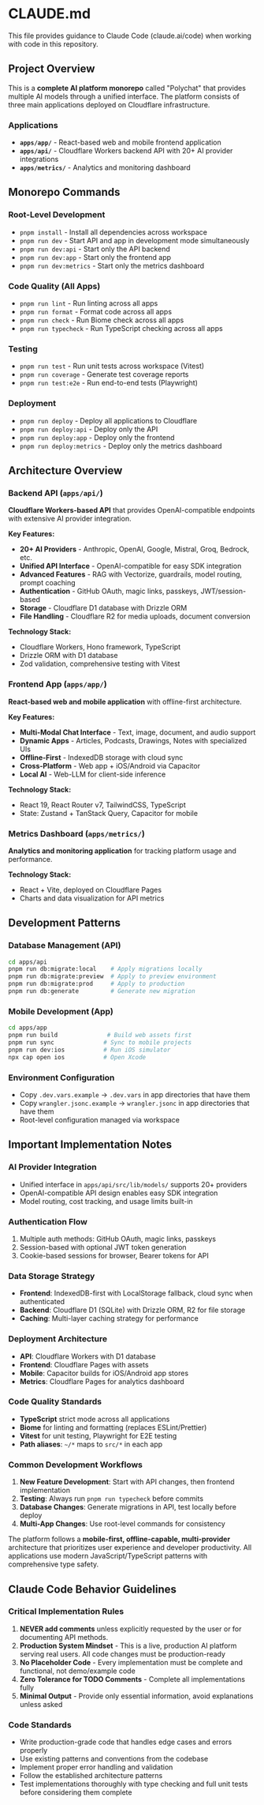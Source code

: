 # CLAUDE.md

This file provides guidance to Claude Code (claude.ai/code) when working with code in this repository.

## Project Overview

This is a **complete AI platform monorepo** called "Polychat" that provides multiple AI models through a unified interface. The platform consists of three main applications deployed on Cloudflare infrastructure.

### Applications

- **`apps/app/`** - React-based web and mobile frontend application
- **`apps/api/`** - Cloudflare Workers backend API with 20+ AI provider integrations
- **`apps/metrics/`** - Analytics and monitoring dashboard

## Monorepo Commands

### Root-Level Development

- `pnpm install` - Install all dependencies across workspace
- `pnpm run dev` - Start API and app in development mode simultaneously
- `pnpm run dev:api` - Start only the API backend
- `pnpm run dev:app` - Start only the frontend app
- `pnpm run dev:metrics` - Start only the metrics dashboard

### Code Quality (All Apps)

- `pnpm run lint` - Run linting across all apps
- `pnpm run format` - Format code across all apps
- `pnpm run check` - Run Biome check across all apps
- `pnpm run typecheck` - Run TypeScript checking across all apps

### Testing

- `pnpm run test` - Run unit tests across workspace (Vitest)
- `pnpm run coverage` - Generate test coverage reports
- `pnpm run test:e2e` - Run end-to-end tests (Playwright)

### Deployment

- `pnpm run deploy` - Deploy all applications to Cloudflare
- `pnpm run deploy:api` - Deploy only the API
- `pnpm run deploy:app` - Deploy only the frontend
- `pnpm run deploy:metrics` - Deploy only the metrics dashboard

## Architecture Overview

### Backend API (`apps/api/`)

**Cloudflare Workers-based API** that provides OpenAI-compatible endpoints with extensive AI provider integration.

**Key Features:**

- **20+ AI Providers** - Anthropic, OpenAI, Google, Mistral, Groq, Bedrock, etc.
- **Unified API Interface** - OpenAI-compatible for easy SDK integration
- **Advanced Features** - RAG with Vectorize, guardrails, model routing, prompt coaching
- **Authentication** - GitHub OAuth, magic links, passkeys, JWT/session-based
- **Storage** - Cloudflare D1 database with Drizzle ORM
- **File Handling** - Cloudflare R2 for media uploads, document conversion

**Technology Stack:**

- Cloudflare Workers, Hono framework, TypeScript
- Drizzle ORM with D1 database
- Zod validation, comprehensive testing with Vitest

### Frontend App (`apps/app/`)

**React-based web and mobile application** with offline-first architecture.

**Key Features:**

- **Multi-Modal Chat Interface** - Text, image, document, and audio support
- **Dynamic Apps** - Articles, Podcasts, Drawings, Notes with specialized UIs
- **Offline-First** - IndexedDB storage with cloud sync
- **Cross-Platform** - Web app + iOS/Android via Capacitor
- **Local AI** - Web-LLM for client-side inference

**Technology Stack:**

- React 19, React Router v7, TailwindCSS, TypeScript
- State: Zustand + TanStack Query, Capacitor for mobile

### Metrics Dashboard (`apps/metrics/`)

**Analytics and monitoring application** for tracking platform usage and performance.

**Technology Stack:**

- React + Vite, deployed on Cloudflare Pages
- Charts and data visualization for API metrics

## Development Patterns

### Database Management (API)

```bash
cd apps/api
pnpm run db:migrate:local    # Apply migrations locally
pnpm run db:migrate:preview  # Apply to preview environment
pnpm run db:migrate:prod     # Apply to production
pnpm run db:generate         # Generate new migration
```

### Mobile Development (App)

```bash
cd apps/app
pnpm run build              # Build web assets first
pnpm run sync              # Sync to mobile projects
pnpm run dev:ios           # Run iOS simulator
npx cap open ios           # Open Xcode
```

### Environment Configuration

- Copy `.dev.vars.example` → `.dev.vars` in app directories that have them
- Copy `wrangler.jsonc.example` → `wrangler.jsonc` in app directories that have them
- Root-level configuration managed via workspace

## Important Implementation Notes

### AI Provider Integration

- Unified interface in `apps/api/src/lib/models/` supports 20+ providers
- OpenAI-compatible API design enables easy SDK integration
- Model routing, cost tracking, and usage limits built-in

### Authentication Flow

1. Multiple auth methods: GitHub OAuth, magic links, passkeys
2. Session-based with optional JWT token generation
3. Cookie-based sessions for browser, Bearer tokens for API

### Data Storage Strategy

- **Frontend**: IndexedDB-first with LocalStorage fallback, cloud sync when authenticated
- **Backend**: Cloudflare D1 (SQLite) with Drizzle ORM, R2 for file storage
- **Caching**: Multi-layer caching strategy for performance

### Deployment Architecture

- **API**: Cloudflare Workers with D1 database
- **Frontend**: Cloudflare Pages with assets
- **Mobile**: Capacitor builds for iOS/Android app stores
- **Metrics**: Cloudflare Pages for analytics dashboard

### Code Quality Standards

- **TypeScript** strict mode across all applications
- **Biome** for linting and formatting (replaces ESLint/Prettier)
- **Vitest** for unit testing, Playwright for E2E testing
- **Path aliases**: `~/*` maps to `src/*` in each app

### Common Development Workflows

1. **New Feature Development**: Start with API changes, then frontend implementation
2. **Testing**: Always run `pnpm run typecheck` before commits
3. **Database Changes**: Generate migrations in API, test locally before deploy
4. **Multi-App Changes**: Use root-level commands for consistency

The platform follows a **mobile-first, offline-capable, multi-provider** architecture that prioritizes user experience and developer productivity. All applications use modern JavaScript/TypeScript patterns with comprehensive type safety.

## Claude Code Behavior Guidelines

### Critical Implementation Rules

1. **NEVER add comments** unless explicitly requested by the user or for documenting API methods.
2. **Production System Mindset** - This is a live, production AI platform serving real users. All code changes must be production-ready
3. **No Placeholder Code** - Every implementation must be complete and functional, not demo/example code
4. **Zero Tolerance for TODO Comments** - Complete all implementations fully
5. **Minimal Output** - Provide only essential information, avoid explanations unless asked

### Code Standards

- Write production-grade code that handles edge cases and errors properly
- Use existing patterns and conventions from the codebase
- Implement proper error handling and validation
- Follow the established architecture patterns
- Test implementations thoroughly with type checking and full unit tests before considering them complete
